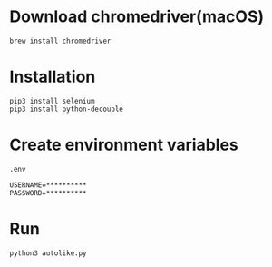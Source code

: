 # Download chromedriver(macOS)

```
brew install chromedriver
```

# Installation

```
pip3 install selenium
pip3 install python-decouple
```

# Create environment variables
```.env```
```
USERNAME=**********
PASSWORD=**********
```

# Run

```python
python3 autolike.py
```